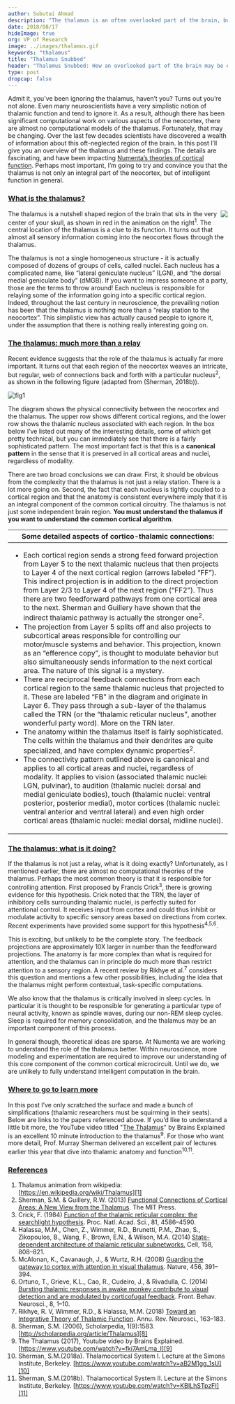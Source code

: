 ```yaml
---
author: Subutai Ahmad
description: "The thalamus is an often overlooked part of the brain, but over the last few decades, scientists have discovered a wealth of information about it. This blog post will cover how the thalamus works and the surprising but critical role it plays in intelligent function."
date: 2018/08/17
hideImage: true
org: VP of Research
image: ../images/thalamus.gif
keywords: "thalamus"
title: "Thalamus Snubbed"
header: "Thalamus Snubbed: How an overlooked part of the brain may be essential to understanding intelligence"
type: post
dropcap: false
---
```


<dropcap>A</dropcap>dmit it, you’ve been ignoring the thalamus, haven’t you? Turns out you’re not alone. Even many neuroscientists have a very simplistic notion of thalamic function and tend to ignore it. As a result, although there has been significant computational work on various aspects of the neocortex, there are almost no computational models of the thalamus. Fortunately, that may be changing. Over the last few decades scientists have discovered a wealth of information about this oft-neglected region of the brain. In this post I’ll give you an overview of the thalamus and these findings. The details are fascinating, and have been impacting [Numenta’s theories of cortical function](/neuroscience-research/). Perhaps most important, I’m going to try and convince you that the thalamus is not only an integral part of the neocortex, but of intelligent function in general.

### <u>What is the thalamus?</u>
<img src="../images/thalamus.gif" align="right" style="border:none; box-shadow:none">
The thalamus is a nutshell shaped region of the brain that sits in the very center of your skull, as shown in red in the animation on the right<sup>1</sup>. The central location of the thalamus is a clue to its function.  It turns out that almost all sensory information coming into the neocortex flows through the thalamus.


The thalamus is not a single homogeneous structure - it is actually composed of dozens of groups of cells, called nuclei. Each nucleus has a complicated name, like “lateral geniculate nucleus” (LGN), and “the dorsal medial geniculate body” (dMGB). If you want to impress someone at a party, those are the terms to throw around! Each nucleus is responsible for relaying some of the information going into a specific cortical region. Indeed, throughout the last century in neuroscience, the prevailing notion has been that the thalamus is nothing more than a “relay station to the neocortex”. This simplistic view has actually caused people to ignore it, under the assumption that there is nothing really interesting going on.

### <u>The thalamus: much more than a relay</u>

Recent evidence suggests that the role of the thalamus is actually far more important. It turns out that each region of the neocortex weaves an intricate, but regular, web of connections back and forth with a particular nucleus<sup>2</sup>, as shown in the following figure (adapted from (Sherman, 2018b)).

![fig1](../images/fig1.png)

The diagram shows the physical connectivity between the neocortex and the thalamus. The upper row shows different cortical regions, and the lower row shows the thalamic nucleus associated with each region. In the box below I’ve listed out many of the interesting details, some of which get pretty technical, but you can immediately see that there is a fairly sophisticated pattern. The most important fact is that this is a **canonical pattern** in the sense that it is preserved in all cortical areas and nuclei, regardless of modality.

There are two broad conclusions we can draw.  First, it should be obvious from the complexity that the thalamus is not just a relay station. There is a lot more going on. Second, the fact that each nucleus is tightly coupled to a cortical region and that the anatomy is consistent everywhere imply that it is an integral component of the common cortical circuitry. The thalamus is not just some independent brain region. **You must understand the thalamus if you want to understand the common cortical algorithm**.

|Some detailed aspects of cortico-thalamic connections:|
|---|
| <ul> <li>Each cortical region sends a strong feed forward projection from Layer 5 to the next thalamic nucleus that then projects to Layer 4 of the next cortical region (arrows labeled “FF”). This indirect projection is in addition to the direct projection from Layer 2/3 to Layer 4 of the next region (“FF2”). Thus there are two feedforward pathways from one cortical area to the next. Sherman and Guillery have shown that the indirect thalamic pathway is actually the stronger one<sup>2</sup>.</li><li>The projection from Layer 5 splits off and also projects to subcortical areas responsible for controlling our motor/muscle systems and behavior. This projection, known as an “efference copy”, is thought to modulate behavior but also simultaneously sends information to the next cortical area. The nature of this signal is a mystery.</li><li>There are reciprocal feedback connections from each cortical region to the same thalamic nucleus that projected to it. These are labeled “FB” in the diagram and originate in Layer 6. They pass through a sub-layer of the thalamus called the TRN (or the “thalamic reticular nucleus”, another wonderful party word). More on the TRN later.</li><li>The anatomy within the thalamus itself is fairly sophisticated. The cells within the thalamus and their dendrites are quite specialized, and have complex dynamic properties<sup>2</sup>.</li><li>The connectivity pattern outlined above is canonical and applies to all cortical areas and nuclei, regardless of modality. It applies to vision (associated thalamic nuclei: LGN, pulvinar), to audition (thalamic nuclei: dorsal and medial geniculate bodies), touch (thalamic nuclei: ventral posterior, posterior medial), motor cortices (thalamic nuclei: ventral anterior and ventral lateral) and even high order cortical areas (thalamic nuclei: medial dorsal, midline nuclei).</li></ul>|
</div>

### <u>The thalamus: what is it doing?</u>

If the thalamus is not just a relay, what is it doing exactly? Unfortunately, as I mentioned earlier, there are almost no computational theories of the thalamus. Perhaps the most common theory is that it is responsible for controlling attention. First proposed by Francis Crick<sup>3</sup>, there is growing evidence for this hypothesis. Crick noted that the TRN, the layer of inhibitory cells surrounding thalamic nuclei, is perfectly suited for attentional control. It receives input from cortex and could thus inhibit or modulate activity to specific sensory areas based on directions from cortex.  Recent experiments have provided some support for this hypothesis<sup>4,5,6</sup>.

This is exciting, but unlikely to be the complete story. The feedback projections are approximately 10X larger in number than the feedforward projections. The anatomy is far more complex than what is required for attention, and the thalamus can in principle do much more than restrict attention to a sensory region. A recent review by Rikhye et al.<sup>7</sup> considers this question and mentions a few other possibilities, including the idea that the thalamus might perform contextual, task-specific computations.

We also know that the thalamus is critically involved in sleep cycles. In particular it is thought to be responsible for generating a particular type of neural activity, known as spindle waves, during our non-REM sleep cycles. Sleep is required for memory consolidation, and the thalamus may be an important component of this process.

In general though, theoretical ideas are sparse. At Numenta we are working to understand the role of the thalamus better. Within neuroscience, more modeling and experimentation are required to improve our understanding of this core component of the common cortical microcircuit. Until we do, we are unlikely to fully understand intelligent computation in the brain.


### <u>Where to go to learn more</u>

In this post I’ve only scratched the surface and made a bunch of simplifications (thalamic researchers must be squirming in their seats). Below are links to the papers referenced above. If you’d like to understand a little bit more, the YouTube video titled "[The Thalamus][9]" by Brains Explained is an excellent 10 minute introduction to the thalamus<sup>9</sup>.  For those who want more detail, Prof. Murray Sherman delivered an excellent pair of lectures earlier this year that dive into thalamic anatomy and function<sup>10,11</sup>.

### <u>References</u>

1.	Thalamus animation from wikipedia: [https://en.wikipedia.org/wiki/Thalamus][1]
2.	Sherman, S.M. & Guillery, R.W. (2013) [Functional Connections of Cortical Areas: A New View from the Thalamus][2]. The MIT Press.
3.	Crick, F. (1984) [Function of the thalamic reticular complex: the searchlight hypothesis][3]. Proc. Natl. Acad. Sci., 81, 4586–4590.
4.	Halassa, M.M., Chen, Z., Wimmer, R.D., Brunetti, P.M., Zhao, S., Zikopoulos, B., Wang, F., Brown, E.N., & Wilson, M.A. (2014) [State-dependent architecture of thalamic reticular subnetworks.][4] Cell, 158, 808–821.
5.	McAlonan, K., Cavanaugh, J., & Wurtz, R.H. (2008) [Guarding the gateway to cortex with attention in visual thalamus][5]. Nature, 456, 391–394.
6.	Ortuno, T., Grieve, K.L., Cao, R., Cudeiro, J., & Rivadulla, C. (2014) [Bursting thalamic responses in awake monkey contribute to visual detection and are modulated by corticofugal feedback][6]. Front. Behav. Neurosci., 8, 1–10.
7.	Rikhye, R. V, Wimmer, R.D., & Halassa, M.M. (2018) [Toward an Integrative Theory of Thalamic Function][7]. Annu. Rev. Neurosci., 163–183.
8.	Sherman, S.M. (2006), Scholarpedia, 1(9):1583. [http://scholarpedia.org/article/Thalamus][8]
9.	The Thalamus (2017), Youtube video by Brains Explained. [https://www.youtube.com/watch?v=fki7AmLma_I][9]
10.	Sherman, S.M.(2018a). Thalamocortical System I. Lecture at the Simons Institute, Berkeley. [https://www.youtube.com/watch?v=aB2M1gg_1sU][10]
11.	Sherman, S.M.(2018b). Thalamocortical System II. Lecture at the Simons Institute, Berkeley. [https://www.youtube.com/watch?v=KBILhSTpzFI][11]

[1]: https://en.wikipedia.org/wiki/Thalamus
[2]: https://mitpress.mit.edu/books/functional-connections-cortical-areas
[3]: https://doi.org/10.1073/pnas.81.14.4586
[4]: https://doi.org/10.1016/j.cell.2014.06.025
[5]: https://doi.org/10.1038/nature07382
[6]: https://dx.doi.org/10.3389%2Ffnbeh.2014.00198
[7]: https://doi.org/10.1146/annurev-neuro-080317-062144
[8]: http://scholarpedia.org/article/Thalamus
[9]: https://www.youtube.com/watch?v=fki7AmLma_I
[10]: https://www.youtube.com/watch?v=aB2M1gg_1sU
[11]: https://www.youtube.com/watch?v=KBILhSTpzFI
